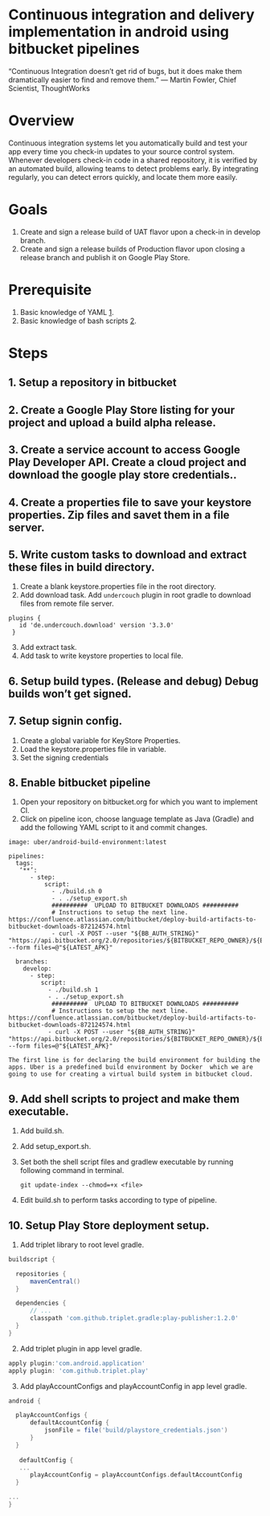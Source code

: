 # Continuous integration and delivery implementation in android using bitbucket pipelines
“Continuous Integration doesn’t get rid of bugs, but it does make them dramatically easier to find and remove them.”
 — Martin Fowler, Chief Scientist, ThoughtWorks

# Overview
Continuous integration systems let you automatically build and test your app every time you check-in updates to your source control system.
Whenever developers check-in code in a shared repository, it is verified by an automated build, allowing teams to detect problems early. By integrating regularly, you can detect errors quickly, and locate them more easily.

# Goals
1. Create and sign a release build of UAT flavor upon a check-in in develop branch.
2. Create and sign a release builds of Production flavor upon closing a release branch and publish it on Google Play Store.

# Prerequisite
1. Basic knowledge of YAML [1](https://learn.getgrav.org/advanced/yaml).
2. Basic knowledge of bash scripts [2](https://learn.getgrav.org/advanced/yaml).

# Steps
## 1. Setup a repository in bitbucket
## 2. Create a Google Play Store listing for your project and upload a build alpha release.
## 3. Create a service account to access Google Play Developer API. Create a cloud project and download the google play store credentials..
## 4. Create a properties file to save your keystore properties. Zip files and savet them in a file server.
## 5. Write custom tasks to download and extract these files in build directory.

  1. Create a blank keystore.properties file in the root directory.
  2. Add download task. Add `undercouch` plugin in root gradle to download files from remote file server.
 ```
 plugins {
    id 'de.undercouch.download' version '3.3.0'
  }
```
  3. Add extract task.
  4. Add task to write keystore properties to local file.
## 6. Setup build types. (Release and debug) Debug builds won’t get signed.
## 7. Setup signin config. 
  1. Create a global variable for KeyStore Properties.
  2. Load the keystore.properties file in variable.
  3. Set the signing credentials

## 8. Enable bitbucket pipeline
  1. Open your repository on bitbucket.org for which you want to implement CI.
  2. Click on pipeline icon, choose language template as Java (Gradle) and add the following YAML script to it and commit changes.

```
image: uber/android-build-environment:latest

pipelines:
  tags:
   ‘**’:
      - step:
          script:
            - ./build.sh 0
            - . ./setup_export.sh
            ##########  UPLOAD TO BITBUCKET DOWNLOADS ##########
            # Instructions to setup the next line. https://confluence.atlassian.com/bitbucket/deploy-build-artifacts-to-bitbucket-downloads-872124574.html
            - curl -X POST --user "${BB_AUTH_STRING}" "https://api.bitbucket.org/2.0/repositories/${BITBUCKET_REPO_OWNER}/${BITBUCKET_REPO_SLUG}/release/downloads" --form files=@"${LATEST_APK}"

  branches:
    develop:
      - step:
         script:
           - ./build.sh 1
           - . ./setup_export.sh
            ##########  UPLOAD TO BITBUCKET DOWNLOADS ##########
            # Instructions to setup the next line. https://confluence.atlassian.com/bitbucket/deploy-build-artifacts-to-bitbucket-downloads-872124574.html
           - curl -X POST --user "${BB_AUTH_STRING}" "https://api.bitbucket.org/2.0/repositories/${BITBUCKET_REPO_OWNER}/${BITBUCKET_REPO_SLUG}/develop/downloads" --form files=@"${LATEST_APK}"
```


`The first line is for declaring the build environment for building the apps.
Uber is a predefined build environment by Docker  which we are going to use for creating a virtual build system in bitbucket cloud.`

## 9. Add shell scripts to project and make them executable.
  1. Add build.sh.
  2. Add setup_export.sh.
  3. Set both the shell script files and gradlew executable by running following command in terminal.
  
     ``git update-index --chmod=+x <file>``
  
  4. Edit build.sh to perform tasks according to type of pipeline.
  
## 10. Setup Play Store deployment setup.

  1. Add triplet library to root level gradle.
  ```groovy
buildscript {

    repositories {
        mavenCentral()
    }

    dependencies {
    	// ...
        classpath 'com.github.triplet.gradle:play-publisher:1.2.0'
    }
}
```
  2. Add triplet plugin in app level gradle.
  ```groovy
apply plugin:'com.android.application'
apply plugin: 'com.github.triplet.play'
```
  3. Add playAccountConfigs and playAccountConfig in app level gradle.
  ```groovy
  android {

    playAccountConfigs {
        defaultAccountConfig {
            jsonFile = file('build/playstore_credentials.json')
        }
    }
    
     defaultConfig {
     ...
        playAccountConfig = playAccountConfigs.defaultAccountConfig
    }

  ...
  }
  ```
